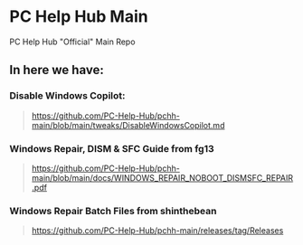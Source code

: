 # PC Help Hub Main
PC Help Hub "Official" Main Repo

## In here we have:

### Disable Windows Copilot:
> https://github.com/PC-Help-Hub/pchh-main/blob/main/tweaks/DisableWindowsCopilot.md

### Windows Repair, DISM & SFC Guide from fg13
> https://github.com/PC-Help-Hub/pchh-main/blob/main/docs/WINDOWS_REPAIR_NOBOOT_DISMSFC_REPAIR.pdf

### Windows Repair Batch Files from shinthebean
> https://github.com/PC-Help-Hub/pchh-main/releases/tag/Releases
